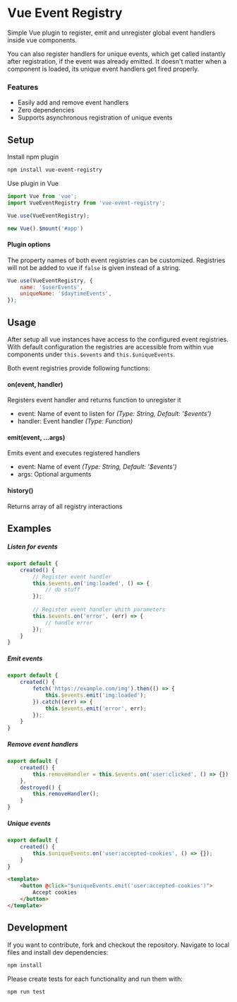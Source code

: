 # Vue Event Registry

Simple Vue plugin to register, emit and unregister global event handlers inside vue components.

You can also register handlers for unique events, which get called instantly after registration, 
if the event was already emitted.
It doesn't matter when a component is loaded, its unique event handlers get fired properly.

### Features

* Easily add and remove event handlers
* Zero dependencies
* Supports asynchronous registration of unique events

## Setup

Install npm plugin

```bash
npm install vue-event-registry
```

Use plugin in Vue

```javascript
import Vue from 'vue';
import VueEventRegistry from 'vue-event-registry';

Vue.use(VueEventRegistry);

new Vue().$mount('#app')
```

#### Plugin options

The property names of both event registries can be customized. 
Registries will not be added to vue if `false` is given instead of a string.

```javascript
Vue.use(VueEventRegistry, {
    name: '$userEvents',
    uniqueName: '$daytimeEvents',
});
```

## Usage

After setup all vue instances have access to the configured event registries.
With default configuration the registries are accessible from within vue components under 
`this.$events` and `this.$uniqueEvents`.

Both event registries provide following functions:

#### on(event, handler)
Registers event handler and returns function to unregister it
* event: Name of event to listen for _(Type: String, Default: '$events')_
* handler: Event handler _(Type: Function)_

#### emit(event, ...args)
Emits event and executes registered handlers
* event: Name of event _(Type: String, Default: '$events')_
* args: Optional arguments 

#### history()
Returns array of all registry interactions

## Examples

##### Listen for events 

```javascript
export default {
    created() {
        // Register event handler
        this.$events.on('img:loaded', () => {
            // do stuff
        });
        
        // Register event handler whith parameters
        this.$events.on('error', (err) => {
            // handle error
        });
    }
}
```

##### Emit events 

```javascript
export default {
    created() {
        fetch('https://example.com/img').then(() => {
            this.$events.emit('img:loaded');
        }).catch((err) => {
            this.$events.emit('error', err);
        });
    }
}
```

##### Remove event handlers

```javascript
export default {
    created() {
        this.removeHandler = this.$events.on('user:clicked', () => {});
    },
    destroyed() {
        this.removeHandler();
    }
}
```

##### Unique events

```javascript
export default {
    created() {
        this.$uniqueEvents.on('user:accepted-cookies', () => {});
    }
}
```

```html
<template>
    <button @click="$uniqueEvents.emit('user:accepted-cookies')">
        Accept cookies
    </button>
</template>
```

## Development 

If you want to contribute, fork and checkout the repository.
Navigate to local files and install dev dependencies:

```bash
npm install
```

Please create tests for each functionality and run them with:

```bash
npm run test
```